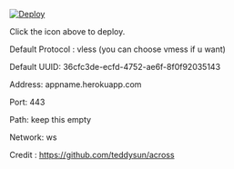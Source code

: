 [![Deploy](https://www.herokucdn.com/deploy/button.png)](https://dashboard.heroku.com/new?template=https://github.com/hasithaDa/Dar)

Click the icon above to deploy.

Default Protocol : vless (you can choose vmess if u want)

Default UUID: 36cfc3de-ecfd-4752-ae6f-8f0f92035143

Address: appname.herokuapp.com

Port: 443

Path: keep this empty

Network: ws

Credit : https://github.com/teddysun/across
